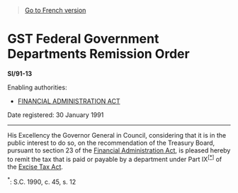 > [Go to French version](/fr/Règlements/Textes%20réglementaires/91/13.md)

# GST Federal Government Departments Remission Order

**SI/91-13**

Enabling authorities: 
- [FINANCIAL ADMINISTRATION ACT](/en/Acts/Revised%20Statutes%20of%20Canada/F/F-11.md)

Date registered: 30 January 1991

----------

His Excellency the Governor General in Council, considering that it is in the public interest to do so, on the recommendation of the Treasury Board, pursuant to section 23 of the [Financial Administration Act](/en/Acts/Revised%20Statutes%20of%20Canada/F/F-11.md), is pleased hereby to remit the tax that is paid or payable by a department under Part IX<sup><a href='#fn_SI-91-13_e_hq_6476'>[*]</a></sup> of the [Excise Tax Act](/en/Acts/Revised%20Statutes%20of%20Canada/E/E-15.md).

<a name='fn_SI-91-13_e_hq_6476'><sup>*</sup></a>: S.C. 1990, c. 45, s. 12<br />


